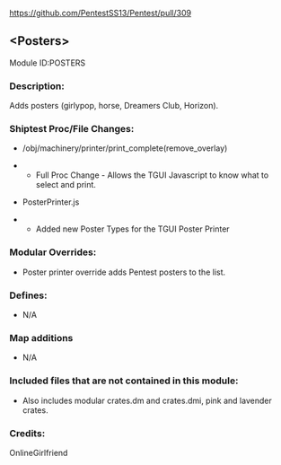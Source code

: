 
https://github.com/PentestSS13/Pentest/pull/309

## \<Posters>
Module ID:POSTERS

### Description:
Adds posters (girlypop, horse, Dreamers Club, Horizon).

### Shiptest Proc/File Changes:
- /obj/machinery/printer/print_complete(remove_overlay)
- - Full Proc Change - Allows the TGUI Javascript to know what to select and print.

- PosterPrinter.js
- - Added new Poster Types for the TGUI Poster Printer

### Modular Overrides:
- Poster printer override adds Pentest posters to the list.

### Defines:
- N/A

### Map additions
- N/A

### Included files that are not contained in this module:
- Also includes modular crates.dm and crates.dmi, pink and lavender crates.

### Credits:
OnlineGirlfriend
